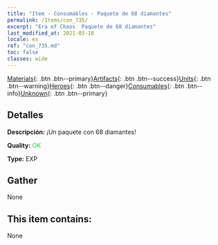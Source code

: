 ```yaml
---
title: "Item - Consumables - Paquete de 68 diamantes"
permalink: /Items/con_735/
excerpt: "Era of Chaos  Paquete de 68 diamantes"
last_modified_at: 2021-03-18
locale: es
ref: "con_735.md"
toc: false
classes: wide
---
```

 [Materials](/es/Items/){: .btn .btn--primary}[Artifacts](/es/Items/Artifacts/){: .btn .btn--success}[Units](/es/Items/Units/){: .btn .btn--warning}[Heroes](/es/Items/Heroes/){: .btn .btn--danger}[Consumables](/es/Items/Consumables/){: .btn .btn--info}[Unknown](/es/Items/Unknown/){: .btn .btn--primary}

## Detalles
 **Descripción:** ¡Un paquete con 68 diamantes!

 **Quality:** <span style="color: #32CD32">OK</span>

 **Type:** EXP

## Gather

  None

## This item contains:

  None

